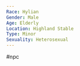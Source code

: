 ```yaml
---
Race: Hylian
Gender: Male
Age: Elderly
Location: Highland Stable
Type: Minor
Sexuality: Heterosexual
---
```

 #npc 

